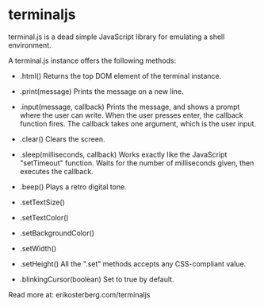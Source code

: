 terminaljs
==========

terminal.js is a dead simple JavaScript library for emulating a shell environment.


A terminal.js instance offers the following methods:

- .html()
  Returns the top DOM element of the terminal instance.

- .print(message)
  Prints the message on a new line.

- .input(message, callback)
  Prints the message, and shows a prompt where the user can write. When the user presses enter, the callback function fires. The callback takes one argument, which is the user input.

- .clear()
  Clears the screen.

- .sleep(milliseconds, callback)
  Works exactly like the JavaScript "setTimeout" function. Waits for the number of milliseconds given, then executes the callback.

- .beep()
  Plays a retro digital tone.

- .setTextSize()
- .setTextColor()
- .setBackgroundColor()
- .setWidth()
- .setHeight()
  All the ".set" methods accepts any CSS-compliant value.

- .blinkingCursor(boolean)
  Set to true by default.

Read more at: erikosterberg.com/terminaljs
